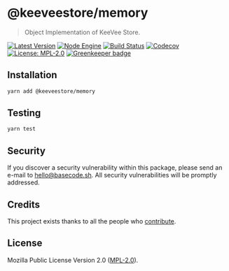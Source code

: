 # @keeveestore/memory

> Object Implementation of KeeVee Store.

[![Latest Version](https://badgen.now.sh/npm/v/@keeveestore/memory)](https://www.npmjs.com/package/@keeveestore/memory)
[![Node Engine](https://badgen.now.sh/npm/node/@keeveestore/memory)](https://www.npmjs.com/package/@keeveestore/memory)
[![Build Status](https://badgen.now.sh/circleci/github/keeveestore/memory)](https://circleci.com/gh/keeveestore/memory)
[![Codecov](https://badgen.now.sh/codecov/c/github/keeveestore/memory)](https://codecov.io/gh/keeveestore/memory)
[![License: MPL-2.0](https://badgen.now.sh/badge/license/MPL-2.0/green)](https://mozilla.org/MPL/2.0/) [![Greenkeeper badge](https://badges.greenkeeper.io/keeveestore/memory.svg)](https://greenkeeper.io/)

## Installation

```bash
yarn add @keeveestore/memory
```

## Testing

```bash
yarn test
```

## Security

If you discover a security vulnerability within this package, please send an e-mail to hello@basecode.sh. All security vulnerabilities will be promptly addressed.

## Credits

This project exists thanks to all the people who [contribute](../../contributors).

## License

Mozilla Public License Version 2.0 ([MPL-2.0](./LICENSE)).
